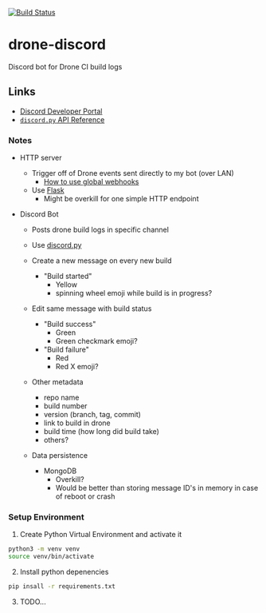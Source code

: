 [![Build Status](https://drone.kiwi-labs.net/api/badges/Diesel-Net/drone-discord/status.svg)](https://drone.kiwi-labs.net/Diesel-Net/drone-discord)

# drone-discord
Discord bot for Drone CI build logs

## Links

- [Discord Developer Portal](https://discord.com/developers)
- [`discord.py` API Reference](https://discordpy.readthedocs.io/en/latest/api.html#)


### Notes

- HTTP server
  - Trigger off of Drone events sent directly to my bot (over LAN)
    - [How to use global webhooks](https://discourse.drone.io/t/how-to-use-global-webhooks/3755)
  - Use [Flask](https://flask.palletsprojects.com/en/2.0.x/)
    - Might be overkill for one simple HTTP endpoint

- Discord Bot
  - Posts drone build logs in specific channel
  - Use [discord.py](https://pypi.org/project/discord.py/)

  - Create a new message on every new build
    - "Build started"
      - Yellow
      - spinning wheel emoji while build is in progress?

  - Edit same message with build status
    - "Build success"
      - Green
      - Green checkmark emoji?
    - "Build failure"
      - Red
      - Red X emoji?

  - Other metadata
    - repo name
    - build number
    - version (branch, tag, commit)
    - link to build in drone
    - build time (how long did build take)
    - others?

  - Data persistence
    - MongoDB
      - Overkill?
      - Would be better than storing message ID's in memory in case of reboot or crash


### Setup Environment
1. Create Python Virtual Environment and activate it
```bash
python3 -m venv venv
source venv/bin/activate
```

2. Install python depenencies
```bash
pip insall -r requirements.txt
```

3. TODO...
